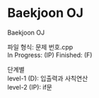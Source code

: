 # Baekjoon OJ
Baekjoon OJ

파일 형식: 문제 번호.cpp\
In Progress: (IP)
Finished: (F)

단계별\
level-1 (D): 입출력과 사칙연산\
level-2 (IP): if문